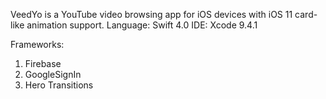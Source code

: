 
VeedYo is a YouTube video browsing app for iOS devices with iOS 11 card-like animation support. 
Language: Swift 4.0
IDE: Xcode 9.4.1

Frameworks:
1. Firebase
2. GoogleSignIn
3. Hero Transitions

